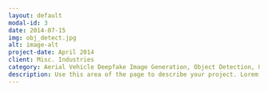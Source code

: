 ```yaml
---
layout: default
modal-id: 3
date: 2014-07-15
img: obj_detect.jpg
alt: image-alt
project-date: April 2014
client: Misc. Industries
category: Aerial Vehicle Deepfake Image Generation, Object Detection, Generative Adversarial Netwoks, Neural Networks
description: Use this area of the page to describe your project. Lorem ipsum dolor sit amet, consectetur adipisicing elit. Mollitia neque assumenda ipsam nihil, molestias magnam, recusandae quos quis inventore quisquam velit asperiores, vitae? Reprehenderit soluta, eos quod consequuntur itaque. Nam.
---
```

